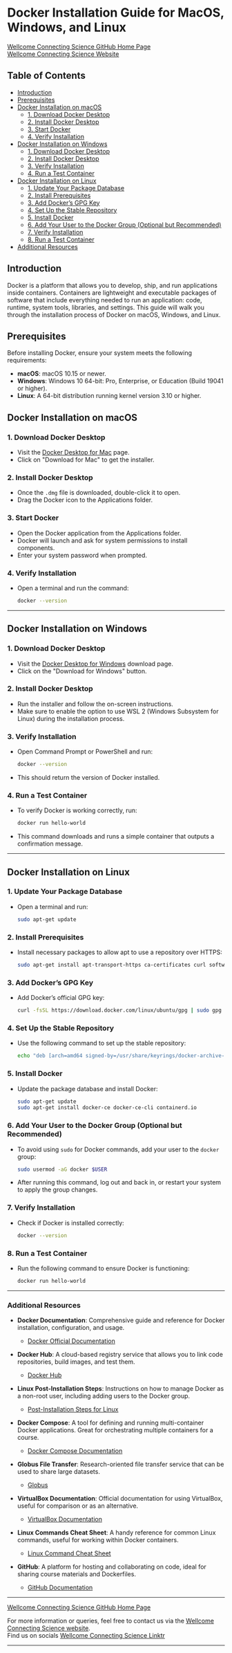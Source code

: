 # Docker Installation Guide for MacOS, Windows, and Linux

[Wellcome Connecting Science GitHub Home Page](https://github.com/WCSCourses) <br /> 
[Wellcome Connecting Science Website](https://coursesandconferences.wellcomeconnectingscience.org/)

## Table of Contents
- [Introduction](#introduction)
- [Prerequisites](#prerequisites)
- [Docker Installation on macOS](#docker-installation-on-macos)
  - [1. Download Docker Desktop](#1-download-docker-desktop)
  - [2. Install Docker Desktop](#2-install-docker-desktop)
  - [3. Start Docker](#3-start-docker)
  - [4. Verify Installation](#4-verify-installation)
- [Docker Installation on Windows](#docker-installation-on-windows)
  - [1. Download Docker Desktop](#1-download-docker-desktop-1)
  - [2. Install Docker Desktop](#2-install-docker-desktop-1)
  - [3. Verify Installation](#3-verify-installation)
  - [4. Run a Test Container](#4-run-a-test-container)
- [Docker Installation on Linux](#docker-installation-on-linux)
  - [1. Update Your Package Database](#1-update-your-package-database)
  - [2. Install Prerequisites](#2-install-prerequisites)
  - [3. Add Docker’s GPG Key](#3-add-dockers-gpg-key)
  - [4. Set Up the Stable Repository](#4-set-up-the-stable-repository)
  - [5. Install Docker](#5-install-docker)
  - [6. Add Your User to the Docker Group (Optional but Recommended)](#6-add-your-user-to-the-docker-group-optional-but-recommended)
  - [7. Verify Installation](#7-verify-installation)
  - [8. Run a Test Container](#8-run-a-test-container)
- [Additional Resources](#additional-resources)

## Introduction
Docker is a platform that allows you to develop, ship, and run applications inside containers. Containers are lightweight and executable packages of software that include everything needed to run an application: code, runtime, system tools, libraries, and settings. This guide will walk you through the installation process of Docker on macOS, Windows, and Linux.

## Prerequisites
Before installing Docker, ensure your system meets the following requirements:

- **macOS**: macOS 10.15 or newer.
- **Windows**: Windows 10 64-bit: Pro, Enterprise, or Education (Build 19041 or higher).
- **Linux**: A 64-bit distribution running kernel version 3.10 or higher.

## Docker Installation on macOS

### 1. Download Docker Desktop
- Visit the [Docker Desktop for Mac](https://www.docker.com/products/docker-desktop) page.
- Click on "Download for Mac" to get the installer.

### 2. Install Docker Desktop
- Once the `.dmg` file is downloaded, double-click it to open.
- Drag the Docker icon to the Applications folder.

### 3. Start Docker
- Open the Docker application from the Applications folder.
- Docker will launch and ask for system permissions to install components.
- Enter your system password when prompted.

### 4. Verify Installation
- Open a terminal and run the command:
  ```bash
  docker --version
    ```

---

## Docker Installation on Windows

### 1. Download Docker Desktop
- Visit the [Docker Desktop for Windows](https://www.docker.com/products/docker-desktop) download page.
- Click on the "Download for Windows" button.

### 2. Install Docker Desktop
- Run the installer and follow the on-screen instructions.
- Make sure to enable the option to use WSL 2 (Windows Subsystem for Linux) during the installation process.

### 3. Verify Installation
- Open Command Prompt or PowerShell and run:
    ```bash
    docker --version
    ```
- This should return the version of Docker installed.

### 4. Run a Test Container
- To verify Docker is working correctly, run:
    ```bash
    docker run hello-world
    ```
- This command downloads and runs a simple container that outputs a confirmation message.

---

## Docker Installation on Linux

### 1. Update Your Package Database
- Open a terminal and run:
    ```bash
    sudo apt-get update
    ```

### 2. Install Prerequisites
- Install necessary packages to allow apt to use a repository over HTTPS:
    ```bash
    sudo apt-get install apt-transport-https ca-certificates curl software-properties-common
    ```

### 3. Add Docker’s GPG Key
- Add Docker’s official GPG key:
    ```bash
    curl -fsSL https://download.docker.com/linux/ubuntu/gpg | sudo gpg --dearmor -o /usr/share/keyrings/docker-archive-keyring.gpg
    ```

### 4. Set Up the Stable Repository
- Use the following command to set up the stable repository:
    ```bash
    echo "deb [arch=amd64 signed-by=/usr/share/keyrings/docker-archive-keyring.gpg] https://download.docker.com/linux/ubuntu $(lsb_release -cs) stable" | sudo tee /etc/apt/sources.list.d/docker.list > /dev/null
    ```

### 5. Install Docker
- Update the package database and install Docker:
    ```bash
    sudo apt-get update
    sudo apt-get install docker-ce docker-ce-cli containerd.io
    ```

### 6. Add Your User to the Docker Group (Optional but Recommended)
- To avoid using `sudo` for Docker commands, add your user to the `docker` group:
    ```bash
    sudo usermod -aG docker $USER
    ```
- After running this command, log out and back in, or restart your system to apply the group changes.

### 7. Verify Installation
- Check if Docker is installed correctly:
    ```bash
    docker --version
    ```

### 8. Run a Test Container
- Run the following command to ensure Docker is functioning:
    ```bash
    docker run hello-world
    ```
---

### Additional Resources

- **Docker Documentation**: Comprehensive guide and reference for Docker installation, configuration, and usage.
  - [Docker Official Documentation](https://docs.docker.com/)

- **Docker Hub**: A cloud-based registry service that allows you to link code repositories, build images, and test them.
  - [Docker Hub](https://hub.docker.com/)

- **Linux Post-Installation Steps**: Instructions on how to manage Docker as a non-root user, including adding users to the Docker group.
  - [Post-Installation Steps for Linux](https://docs.docker.com/engine/install/linux-postinstall/)

- **Docker Compose**: A tool for defining and running multi-container Docker applications. Great for orchestrating multiple containers for a course.
  - [Docker Compose Documentation](https://docs.docker.com/compose/)

- **Globus File Transfer**: Research-oriented file transfer service that can be used to share large datasets.
  - [Globus](https://www.globus.org/)

- **VirtualBox Documentation**: Official documentation for using VirtualBox, useful for comparison or as an alternative.
  - [VirtualBox Documentation](https://www.virtualbox.org/wiki/Documentation)

- **Linux Commands Cheat Sheet**: A handy reference for common Linux commands, useful for working within Docker containers.
  - [Linux Command Cheat Sheet](https://www.linuxtrainingacademy.com/linux-commands-cheat-sheet/)

- **GitHub**: A platform for hosting and collaborating on code, ideal for sharing course materials and Dockerfiles.
  - [GitHub Documentation](https://docs.github.com/)

---

[Wellcome Connecting Science GitHub Home Page](https://github.com/WCSCourses) 

For more information or queries, feel free to contact us via the [Wellcome Connecting Science website](https://coursesandconferences.wellcomeconnectingscience.org).<br /> 
Find us on socials [Wellcome Connecting Science Linktr](https://linktr.ee/eventswcs)

---
